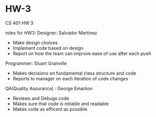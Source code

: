 # HW-3
CS 401 HW 3

roles for HW3:
Designer: Salvador Martinez
- Make design choices
- Implement code based on design 
- Report on how the team can improve ease of use after each push

Programmer: Stuart Granville
- Makes decisions on fundamental class structure and code
- Reports to manager on each iteration of code changes

QA(Quality Assurance) : George Emarkov
- Reviews and Debugs code
- Makes sure that code is reliable and readable
- Makes code as efficent as possible
